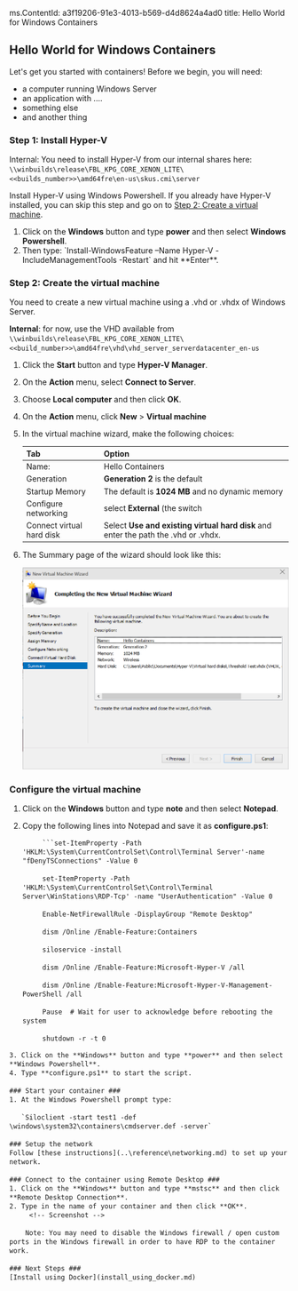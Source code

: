 ms.ContentId: a3f19206-91e3-4013-b569-d4d8624a4ad0 
title: Hello World for Windows Containers

## Hello World for Windows Containers ###

Let's get you started with containers! Before we begin, you will need:

- a computer running <!-- Windows 10 or -->Windows Server
- an application with ....
- something else
- and another thing 

### Step 1: Install Hyper-V ###

Internal: You need to install Hyper-V from our internal shares here: ```\\winbuilds\release\FBL_KPG_CORE_XENON_LITE\<<builds_number>>\amd64fre\en-us\skus.cmi\server```

Install Hyper-V using Windows Powershell. If you already have Hyper-V installed, you can skip this step and go on to [Step 2: Create a virtual machine](hello_world.md#Step2:Createthevirtualmachine).
	
1. Click on the **Windows** button and type **power** and then select **Windows Powershell**. 
2. <!--  On Windows 10, type: `enable-WindowsOptionalFeature -Online -FeatureName Microsoft-Hyper-V -All` --><!-- On Windows Server,-->Then type: `Install-WindowsFeature –Name Hyper-V -IncludeManagementTools -Restart` and hit **Enter**.
	
### Step 2: Create the virtual machine ##
You need to create a new virtual machine using a .vhd or .vhdx of Windows Server. 

**Internal**: for now, use the VHD available from
    `\\winbuilds\release\FBL_KPG_CORE_XENON_LITE\<<build_number>>\amd64fre\vhd\vhd_server_serverdatacenter_en-us`

1. Click the **Start** button and type **Hyper-V Manager**.
2. On the **Action** menu, select **Connect to Server**. 
3. Choose **Local computer** and then click **OK**.
4. On the **Action** menu, click **New** > **Virtual machine**
5. In the virtual machine wizard, make the following choices:
	
	|Tab|Option
	|:-----|:-------|
	|Name: |Hello Containers|
	|Generation|**Generation 2** is the default|
	|Startup Memory| The default is **1024 MB** and no dynamic memory|
	|Configure networking |select **External** (the switch |you created in Step 4.)|
	|Connect virtual hard disk | Select **Use and existing virtual hard disk** and enter the path the .vhd or .vhdx.|

6. The Summary page of the wizard should look like this:
	
	![](media\create_vm.png)

### Configure the virtual machine ###
1. Click on the **Windows** button and type **note** and then select **Notepad**.
2. Copy the following lines into Notepad and save it as **configure.ps1**:

	
    		```set-ItemProperty -Path 'HKLM:\System\CurrentControlSet\Control\Terminal Server'-name "fDenyTSConnections" -Value 0 
    	
    		set-ItemProperty -Path 'HKLM:\System\CurrentControlSet\Control\Terminal Server\WinStations\RDP-Tcp' -name "UserAuthentication" -Value 0
    	
    		Enable-NetFirewallRule -DisplayGroup "Remote Desktop" 
    	
    		dism /Online /Enable-Feature:Containers 
    	
    		siloservice -install 
    	
    		dism /Online /Enable-Feature:Microsoft-Hyper-V /all 
    	
    		dism /Online /Enable-Feature:Microsoft-Hyper-V-Management-PowerShell /all
    	
    		Pause  # Wait for user to acknowledge before rebooting the system
    	
    		shutdown -r -t 0 
```
3. Click on the **Windows** button and type **power** and then select **Windows Powershell**. 
4. Type **configure.ps1** to start the script.

### Start your container ###
1. At the Windows Powershell prompt type:

   `Siloclient -start test1 -def \windows\system32\containers\cmdserver.def -server`

### Setup the network
Follow [these instructions](..\reference\networking.md) to set up your network.

### Connect to the container using Remote Desktop ###
1. Click on the **Windows** button and type **mstsc** and then click **Remote Desktop Connection**. 
2. Type in the name of your container and then click **OK**. 
 	 <!-- Screenshot -->

	Note: You may need to disable the Windows firewall / open custom ports in the Windows firewall in order to have RDP to the container work.

### Next Steps ###
[Install using Docker](install_using_docker.md)